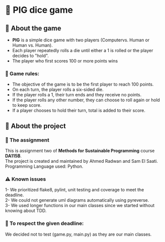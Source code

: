 # 🐷 PIG dice game

## 🎲 About the game  
- **PIG** is a simple dice game with two players (Computervs. Human or Human vs. Human). 
- Each player repeatedly rolls a die until either a 1 is rolled or the player decides to "hold". 
- The player who first scores 100 or more points wins

### 📖 Game rules:
- The objective of the game is to be the first player to reach 100 points.                                     
- On each turn, the player rolls a six-sided die. 
- If the player rolls a 1, their turn ends and they receive no points.                                       
- If the player rolls any other number, they can choose to roll again or hold to keep score.                                                              
- If a player chooses to hold their turn, total is added to their score.


## 🐍 About the project

### 📝 The assignment

This is assignment two of **Methods for Sustainable Programming** course **DA115B**.
<br>The project is created and maintained by Ahmed Radwan and Sam El Saati.
<br>Programming Language used: Python.

### ⚠️ Known issues

1- We prioritized flake8, pylint, unit testing and coverage to meet the deadline.
<br>2- We could not generate uml diagrams automatically using pyreverse.
<br>3- We used longer functions in our main classes since we started without knowing about TDD.

### 🙏 To respect the given deadline:
We decided not to test (game.py, main.py) as they are our main classes.





